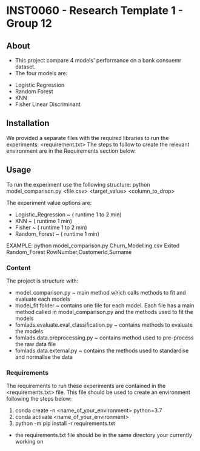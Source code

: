# INST0060 - Research Template 1 - Group 12

## About 

* This project compare 4 models' performance on a bank consuemr dataset. 
* The four models are:
- Logistic Regression 
- Random Forest
- KNN
- Fisher Linear Discriminant

## Installation

We provided a separate files with the required libraries to run the experiments:
<requirement.txt>
The steps to follow to create the relevant environment are in the Requirements section below. 

## Usage

To run the experiment use the following structure: 
python model_comparison.py <file.csv> <target_value> <model> <column_to_drop>

The experiment value options are: 
- Logistic_Regression ~ ( runtime 1 to 2 min)
- KNN ~ ( runtime 1 min)
- Fisher ~ ( runtime 1 to 2 min)
- Random_Forest ~ ( runtime 1 min)

EXAMPLE:
python model_comparison.py Churn_Modelling.csv Exited Random_Forest RowNumber,CustomerId,Surname 

### Content

The project is structure with: 
- model_comparison.py ~ main method which calls methods to fit and evaluate each models
- model_fit folder ~ contains one file for each model. Each file has a main method called in model_comparison.py and the methods used to fit the models 
- fomlads.evaluate.eval_classification.py ~ contains methods to evaluate the models 
- fomlads.data.preprocessing.py ~ contains method used to pre-process the raw data file
- fomlads.data.external.py ~ contains the methods used to standardise and normalise the data
### Requirements
The requirements to run these experiments are contained in the <requirements.txt> file. 
This file should be used to create an environment following the steps below: 
1. conda create -n <name_of_your_environment> python=3.7
2. conda activate <name_of_your_environment>
3. python -m pip install -r requirements.txt
* the requirements.txt file should be in the same directory your currently working on 